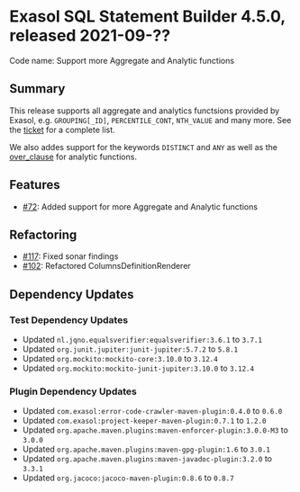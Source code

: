 # Exasol SQL Statement Builder 4.5.0, released 2021-09-??

Code name: Support more Aggregate and Analytic functions

## Summary

This release supports all aggregate and analytics functsions provided by Exasol, e.g. `GROUPING[_ID]`, `PERCENTILE_CONT`, `NTH_VALUE` and many more. See the [ticket](https://github.com/exasol/sql-statement-builder/issues/72) for a complete list.

We also addes support for the keywords `DISTINCT` and `ANY` as well as the [over_clause](https://docs.exasol.com/sql_references/functions/analyticfunctions.htm?Highlight=over_clause) for analytic functions.

## Features

* [#72](https://github.com/exasol/sql-statement-builder/issues/72): Added support for more Aggregate and Analytic functions

## Refactoring

* [#117](https://github.com/exasol/sql-statement-builder/issues/117): Fixed sonar findings
* [#102](https://github.com/exasol/sql-statement-builder/issues/102): Refactored ColumnsDefinitionRenderer

## Dependency Updates

### Test Dependency Updates

* Updated `nl.jqno.equalsverifier:equalsverifier:3.6.1` to `3.7.1`
* Updated `org.junit.jupiter:junit-jupiter:5.7.2` to `5.8.1`
* Updated `org.mockito:mockito-core:3.10.0` to `3.12.4`
* Updated `org.mockito:mockito-junit-jupiter:3.10.0` to `3.12.4`

### Plugin Dependency Updates

* Updated `com.exasol:error-code-crawler-maven-plugin:0.4.0` to `0.6.0`
* Updated `com.exasol:project-keeper-maven-plugin:0.7.1` to `1.2.0`
* Updated `org.apache.maven.plugins:maven-enforcer-plugin:3.0.0-M3` to `3.0.0`
* Updated `org.apache.maven.plugins:maven-gpg-plugin:1.6` to `3.0.1`
* Updated `org.apache.maven.plugins:maven-javadoc-plugin:3.2.0` to `3.3.1`
* Updated `org.jacoco:jacoco-maven-plugin:0.8.6` to `0.8.7`
